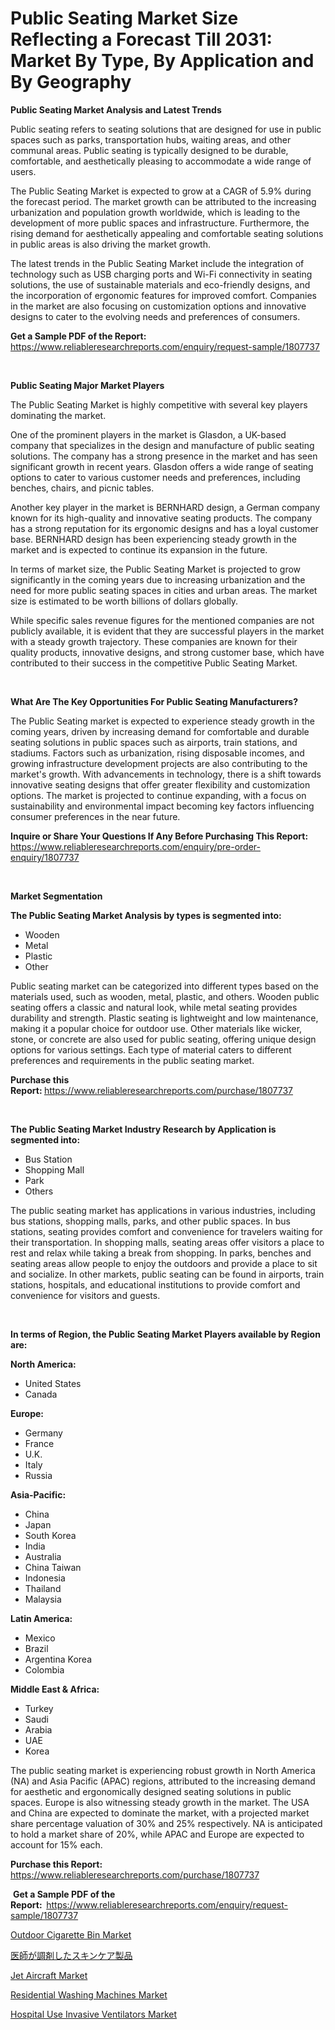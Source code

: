 <p><h1>Public Seating Market Size Reflecting a Forecast Till 2031: Market By Type, By Application and By Geography</h1></p><p><strong>Public Seating Market Analysis and Latest Trends</strong></p>
<p><p>Public seating refers to seating solutions that are designed for use in public spaces such as parks, transportation hubs, waiting areas, and other communal areas. Public seating is typically designed to be durable, comfortable, and aesthetically pleasing to accommodate a wide range of users.</p><p>The Public Seating Market is expected to grow at a CAGR of 5.9% during the forecast period. The market growth can be attributed to the increasing urbanization and population growth worldwide, which is leading to the development of more public spaces and infrastructure. Furthermore, the rising demand for aesthetically appealing and comfortable seating solutions in public areas is also driving the market growth.</p><p>The latest trends in the Public Seating Market include the integration of technology such as USB charging ports and Wi-Fi connectivity in seating solutions, the use of sustainable materials and eco-friendly designs, and the incorporation of ergonomic features for improved comfort. Companies in the market are also focusing on customization options and innovative designs to cater to the evolving needs and preferences of consumers.</p></p>
<p><strong>Get a Sample PDF of the Report:&nbsp;</strong> <a href="https://www.reliableresearchreports.com/enquiry/request-sample/1807737">https://www.reliableresearchreports.com/enquiry/request-sample/1807737</a></p>
<p>&nbsp;</p>
<p><strong>Public Seating Major Market Players</strong></p>
<p><p>The Public Seating Market is highly competitive with several key players dominating the market. </p><p>One of the prominent players in the market is Glasdon, a UK-based company that specializes in the design and manufacture of public seating solutions. The company has a strong presence in the market and has seen significant growth in recent years. Glasdon offers a wide range of seating options to cater to various customer needs and preferences, including benches, chairs, and picnic tables. </p><p>Another key player in the market is BERNHARD design, a German company known for its high-quality and innovative seating products. The company has a strong reputation for its ergonomic designs and has a loyal customer base. BERNHARD design has been experiencing steady growth in the market and is expected to continue its expansion in the future.</p><p>In terms of market size, the Public Seating Market is projected to grow significantly in the coming years due to increasing urbanization and the need for more public seating spaces in cities and urban areas. The market size is estimated to be worth billions of dollars globally.</p><p>While specific sales revenue figures for the mentioned companies are not publicly available, it is evident that they are successful players in the market with a steady growth trajectory. These companies are known for their quality products, innovative designs, and strong customer base, which have contributed to their success in the competitive Public Seating Market.</p></p>
<p>&nbsp;</p>
<p><strong>What Are The Key Opportunities For Public Seating Manufacturers?</strong></p>
<p><p>The Public Seating market is expected to experience steady growth in the coming years, driven by increasing demand for comfortable and durable seating solutions in public spaces such as airports, train stations, and stadiums. Factors such as urbanization, rising disposable incomes, and growing infrastructure development projects are also contributing to the market's growth. With advancements in technology, there is a shift towards innovative seating designs that offer greater flexibility and customization options. The market is projected to continue expanding, with a focus on sustainability and environmental impact becoming key factors influencing consumer preferences in the near future.</p></p>
<p><strong>Inquire or Share Your Questions If Any Before Purchasing This Report:</strong> <a href="https://www.reliableresearchreports.com/enquiry/pre-order-enquiry/1807737">https://www.reliableresearchreports.com/enquiry/pre-order-enquiry/1807737</a></p>
<p>&nbsp;</p>
<p><strong>Market Segmentation</strong></p>
<p><strong>The Public Seating Market Analysis by types is segmented into:</strong></p>
<p><ul><li>Wooden</li><li>Metal</li><li>Plastic</li><li>Other</li></ul></p>
<p><p>Public seating market can be categorized into different types based on the materials used, such as wooden, metal, plastic, and others. Wooden public seating offers a classic and natural look, while metal seating provides durability and strength. Plastic seating is lightweight and low maintenance, making it a popular choice for outdoor use. Other materials like wicker, stone, or concrete are also used for public seating, offering unique design options for various settings. Each type of material caters to different preferences and requirements in the public seating market.</p></p>
<p><strong>Purchase this Report:&nbsp;</strong><a href="https://www.reliableresearchreports.com/purchase/1807737">https://www.reliableresearchreports.com/purchase/1807737</a></p>
<p>&nbsp;</p>
<p><strong>The Public Seating Market Industry Research by Application is segmented into:</strong></p>
<p><ul><li>Bus Station</li><li>Shopping Mall</li><li>Park</li><li>Others</li></ul></p>
<p><p>The public seating market has applications in various industries, including bus stations, shopping malls, parks, and other public spaces. In bus stations, seating provides comfort and convenience for travelers waiting for their transportation. In shopping malls, seating areas offer visitors a place to rest and relax while taking a break from shopping. In parks, benches and seating areas allow people to enjoy the outdoors and provide a place to sit and socialize. In other markets, public seating can be found in airports, train stations, hospitals, and educational institutions to provide comfort and convenience for visitors and guests.</p></p>
<p>&nbsp;</p>
<p><strong>In terms of Region, the Public Seating Market Players available by Region are:</strong></p>
<p>
    <p> <strong> North America: </strong>
        <ul>
            <li>United States</li>
            <li>Canada</li>
        </ul>
        </p> 
    <p> <strong> Europe: </strong>
        <ul>
            <li>Germany</li>
            <li>France</li>
            <li>U.K.</li>
            <li>Italy</li>
            <li>Russia</li>
        </ul>
        </p> 
    <p> <strong> Asia-Pacific: </strong>
        <ul>
            <li>China</li>
            <li>Japan</li>
            <li>South Korea</li>
            <li>India</li>
            <li>Australia</li>
            <li>China Taiwan</li>
            <li>Indonesia</li>
            <li>Thailand</li>
            <li>Malaysia</li>
        </ul>
        </p> 
    <p> <strong> Latin America: </strong>
        <ul>
            <li>Mexico</li>
            <li>Brazil</li>
            <li>Argentina Korea</li>
            <li>Colombia</li>
        </ul>
        </p> 
    <p> <strong> Middle East & Africa: </strong>
        <ul>
            <li>Turkey</li>
            <li>Saudi</li>
            <li>Arabia</li>
            <li>UAE</li>
            <li>Korea</li>
        </ul>
    </p>
    </p>
<p><p>The public seating market is experiencing robust growth in North America (NA) and Asia Pacific (APAC) regions, attributed to the increasing demand for aesthetic and ergonomically designed seating solutions in public spaces. Europe is also witnessing steady growth in the market. The USA and China are expected to dominate the market, with a projected market share percentage valuation of 30% and 25% respectively. NA is anticipated to hold a market share of 20%, while APAC and Europe are expected to account for 15% each.</p></p>
<p><strong>Purchase this Report: </strong><a href="https://www.reliableresearchreports.com/purchase/1807737">https://www.reliableresearchreports.com/purchase/1807737</a></p>
<p>&nbsp;<strong>Get a Sample PDF of the Report:&nbsp;&nbsp;</strong><a href="https://www.reliableresearchreports.com/enquiry/request-sample/1807737">https://www.reliableresearchreports.com/enquiry/request-sample/1807737</a></p>
<p><strong></strong></p>
<p><p><a href="https://github.com/mancsybtousav/Market-Research-Report-List-1/blob/main/outdoor-cigarette-bin-market.md">Outdoor Cigarette Bin Market</a></p><p><a href="https://github.com/ddwcuskozol07187/Market-Research-Report-List-1/blob/main/79078104595.md">医師が調剤したスキンケア製品</a></p><p><a href="https://cedar-agate-3da.notion.site/Jet-Aircraft-Market-Research-Report-The-Key-To-Successful-Business-Strategy-Forecasted-for-Period-f-bcd21b108067404ca19e1a2b3dbe8e3c">Jet Aircraft Market</a></p><p><a href="https://view.publitas.com/reportprime-1/residential-washing-machines-market-analysis-and-market-size-global-industry-overview-market-segmentation-and-forecast-2024-to-2031/">Residential Washing Machines Market</a></p><p><a href="https://issuu.com/reportprime-2/docs/hospital-use-invasive-ventilators-market-size-2030">Hospital Use Invasive Ventilators Market</a></p></p>